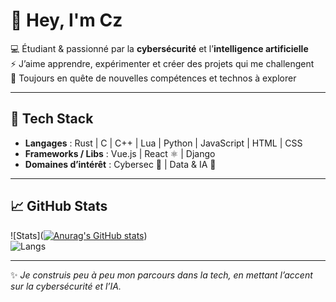 # 👋 Hey, I'm Cz

💻 Étudiant & passionné par la **cybersécurité** et l’**intelligence artificielle**  
⚡ J’aime apprendre, expérimenter et créer des projets qui me challengent  
🌱 Toujours en quête de nouvelles compétences et technos à explorer  

---

## 🚀 Tech Stack
- **Langages** : Rust  | C | C++ | Lua | Python | JavaScript | HTML | CSS  
- **Frameworks / Libs** : Vue.js | React ⚛️ | Django  
- **Domaines d’intérêt** : Cybersec 🔐 | Data & IA 🤖  

---

## 📈 GitHub Stats
![Stats]([![Anurag's GitHub stats](https://github-readme-stats.vercel.app/api?username=anuraghazra)](https://github.com/anuraghazra/github-readme-stats))  
![Langs](https://github-readme-stats.vercel.app/api/top-langs/?username=Czp-dev&layout=compact&hide_border=true&theme=tokyonight)

---

✨ *Je construis peu à peu mon parcours dans la tech, en mettant l’accent sur la cybersécurité et l’IA.*

